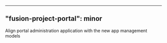 
---
"fusion-project-portal": minor
--- 
Align portal administration application with the new app management models
